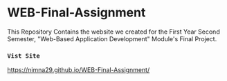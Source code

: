 # WEB-Final-Assignment
This Repository Contains the website we created for the First Year Second Semester, "Web-Based Application Development" Module's Final Project. 

### `Vist Site`
https://nimna29.github.io/WEB-Final-Assignment/
